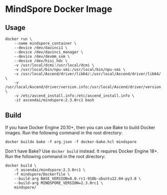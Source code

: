 # MindSpore Docker Image

## Usage

```docker
docker run \
    --name mindspore_container \
    --device /dev/davinci1 \
    --device /dev/davinci_manager \
    --device /dev/devmm_svm \
    --device /dev/hisi_hdc \
    -v /usr/local/dcmi:/usr/local/dcmi \
    -v /usr/local/bin/npu-smi:/usr/local/bin/npu-smi \
    -v /usr/local/Ascend/driver/lib64/:/usr/local/Ascend/driver/lib64/ \
    -v /usr/local/Ascend/driver/version.info:/usr/local/Ascend/driver/version.info \
    -v /etc/ascend_install.info:/etc/ascend_install.info \
    -it ascendai/mindspore:2.3.0rc1 bash
```

## Build

If you have Docker Engine 20.10+, then you can use Bake to build Docker images. Run the following command
in the root directory:

```docker
docker buildx bake -f arg.json -f docker-bake.hcl mindspore
```

Don't have Bake? Use `docker build` instead. It requires Docker Engine 18+. Run the following command
in the root directory:

```docker
docker build \
    -t ascendai/mindspore:2.3.0rc1 \
    -f mindspore/Dockerfile \
    --build-arg BASE_VERSION=8.0.rc1-910b-ubuntu22.04-py3.8 \
    --build-arg MINDSPORE_VERSION=2.3.0rc1 \
    mindspore/
```

